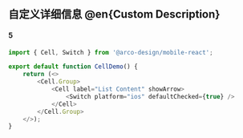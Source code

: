 ## 自定义详细信息 @en{Custom Description}

#### 5

```js
import { Cell, Switch } from '@arco-design/mobile-react';

export default function CellDemo() {
    return (<>
        <Cell.Group>
            <Cell label="List Content" showArrow>
                <Switch platform="ios" defaultChecked={true} />
            </Cell>
        </Cell.Group>
    </>);
}
```
